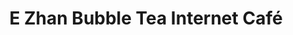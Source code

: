 ---
title: "E Zhan Bubble Tea Internet Café"
url: /toronto/e-zhan-bubble-tea-internet-cafe/
shop: convenience
---